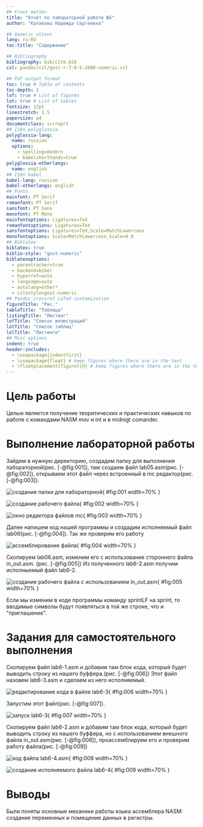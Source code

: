 ```yaml
---
## Front matter
title: "Отчёт по лабораторной работе №5"
author: "Кулакова Надежда Сергеевна"

## Generic otions
lang: ru-RU
toc-title: "Содержание"

## Bibliography
bibliography: bib/cite.bib
csl: pandoc/csl/gost-r-7-0-5-2008-numeric.csl

## Pdf output format
toc: true # Table of contents
toc-depth: 2
lof: true # List of figures
lot: true # List of tables
fontsize: 12pt
linestretch: 1.5
papersize: a4
documentclass: scrreprt
## I18n polyglossia
polyglossia-lang:
  name: russian
  options:
	- spelling=modern
	- babelshorthands=true
polyglossia-otherlangs:
  name: english
## I18n babel
babel-lang: russian
babel-otherlangs: english
## Fonts
mainfont: PT Serif
romanfont: PT Serif
sansfont: PT Sans
monofont: PT Mono
mainfontoptions: Ligatures=TeX
romanfontoptions: Ligatures=TeX
sansfontoptions: Ligatures=TeX,Scale=MatchLowercase
monofontoptions: Scale=MatchLowercase,Scale=0.9
## Biblatex
biblatex: true
biblio-style: "gost-numeric"
biblatexoptions:
  - parentracker=true
  - backend=biber
  - hyperref=auto
  - language=auto
  - autolang=other*
  - citestyle=gost-numeric
## Pandoc-crossref LaTeX customization
figureTitle: "Рис."
tableTitle: "Таблица"
listingTitle: "Листинг"
lofTitle: "Список иллюстраций"
lotTitle: "Список таблиц"
lolTitle: "Листинги"
## Misc options
indent: true
header-includes:
  - \usepackage{indentfirst}
  - \usepackage{float} # keep figures where there are in the text
  - \floatplacement{figure}{H} # keep figures where there are in the text
---
```


# Цель работы

Целью является получение теоритических и практических навыков по работе с командами NASM mov и int и в midnigt comander.

# Выполнение лабораторной работы

Зайдем в нужную директорию, создадим папку для выполнения лабораторной(рис. [-@fig:001]), там создаем файл lab05.asm(рис. [-@fig:002]), открываем этот файл через встроенный в mc редактор(рис. [-@fig:003]).

![создание папки для лабораторной](/home/nskulakova/Pictures/Screenshots/5.1.png){ #fig:001 width=70% }

![создание рабочего файла](/home/nskulakova/Pictures/Screenshots/5.2.png){ #fig:002 width=70% }

![окно редактора файлов mc](/home/nskulakova/Pictures/Screenshots/5.2.png){ #fig:003 width=70% }

Далее напишем код нашей программы и создадим исполняемый файл lab06(рис. [-@fig:004]). Так же проверим его работу 

![ассемблирование файла](//home/nskulakova/Pictures/Screenshots/5.2.png){ #fig:004 width=70% }

Скопируем lab06.asm, изменим его с использование стороннего файла in_out.asm. (рис. [-@fig:005]) Из полученного lab6-2.asm получим исполныемый файл lab6-2.

![создание рабочего файла с использованием in_out.asm](/home/nskulakova/Pictures/Screenshots/5.2.png){ #fig:005 width=70% }

Если мы изменим в коде программы команду sprintLF на sprint, то вводимые символы будут появляться в той же строке, что и "приглашение".

# Задания для самостоятельного выполнения

Скопируем файл lab6-1.asm и добавим там блок кода, который будет выводить строку из нашего буффера.(рис. [-@fig:006]) Этот файл назовем lab6-3.asm и сделаем из него исполняемый.

![редактирование кода в файле lab6-3](//home/nskulakova/Pictures/Screenshots/5.2.png){ #fig:006 width=70% }

Запустим этот файл(рис. [-@fig:007]). 

![запуск lab6-3](//home/nskulakova/Pictures/Screenshots/5.2.png){ #fig:007 width=70% }

Скопируем файл lab6-2.asm и добавим там блок кода, который будет выводить строку из нашего буффера, но с использованием внешного файла in_out.asm(рис. [-@fig:008]), проассемблируем его и проверим работу файла(рис. [-@fig:009])

![код файла lab6-4.asm](/home/nskulakova/Pictures/Screenshots/5.2.png){ #fig:008 width=70% }

![создание исполняемого файла lab6-4](/home/nskulakova/Pictures/Screenshots/5.2.png){ #fig:009 width=70% }



# Выводы

Были поняты основные механики работы языка ассемблера NASM: создание переменных и помещение данных в регистры.

